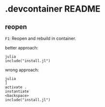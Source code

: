 # .devcontainer README

## reopen

`F1`: Reopen and rebuild in container.

better approach:

```shell
julia
include("install.jl")
```

wrong approach:
```shell
julia
]
activate .
instantiate
<backspace>
include("install.jl")
```
